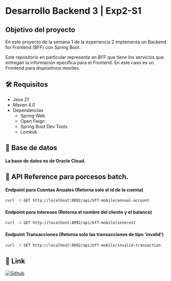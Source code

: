 # Desarrollo Backend 3 | Exp2-S1


## Objetivo del proyecto

En este proyecto de la semana 1 de la experiencia 2 implementa un Backend for Frontend (BFF) con Spring Boot.


Este repositorio en particular representa en BFF que tiene los servicios que entregan la información epecífica para el Frontend. En este caso es un Frontend para dispositivos moviles.


## 🛠️ Requisitos
- Java 21
- Maven 4.0
- Dependencias
  - Spring Web
  - Open Feign
  - Spring Boot Dev Tools
  - Lomkok


## 💾 Base de datos

#### La base de datos es de Oracle Cloud.


## 📡 API Reference para porcesos batch.

#### Endpoint para Cuentas Anuales (Retorna solo el id de la cuenta)
```bash
curl -X GET http://localhost:8092/api/bff-mobile/annual-account
```

#### Endpoint para Intereses (Retorna el nombre del cliente y el balance)
```bash
curl -X GET http://localhost:8092/api/bff-mobile/interest
```

#### Endpoint Transacciones (Retorna solo las transacciones de tipo 'invalid')
```bash
curl -X GET http://localhost:8092/api/bff-mobile/invalid-transaction
```


## 🔗 Link
[![Github](https://img.shields.io/badge/github-000000?style=for-the-badge&logo=github&logoColor=white)](https://github.com/nisiara/dbe3_exp2_s1_bff_mobile.git)